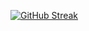 [![GitHub Streak](https://streak-stats.demolab.com?user=masoud-xgen&theme=dark)](https://git.io/streak-stats)
